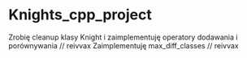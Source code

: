 # Knights_cpp_project

Zrobię cleanup klasy Knight i zaimplementuję operatory dodawania i porównywania // reivvax
Zaimplementuję max_diff_classes // reivvax